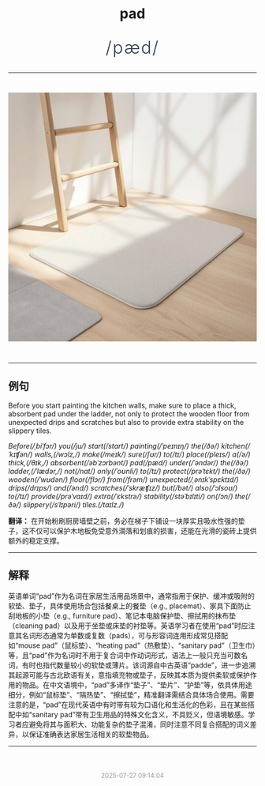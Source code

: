 <div align="center">

# pad

<div style="margin: 30px 0;">
<h1 style="font-size: 2.5em; font-weight: 300; letter-spacing: 2px; margin: 0; color: #2c3e50;">
/pæd/
</h1>
</div>

</div>

---

<div align="center" style="margin: 40px 0;">

![pad](images/pad.png)

</div>

---

## 例句

Before you start painting the kitchen walls, make sure to place a thick, absorbent pad under the ladder, not only to protect the wooden floor from unexpected drips and scratches but also to provide extra stability on the slippery tiles.

*Before(/ˌbiˈfɔr/) you(/ju/) start(/stɑrt/) painting(/ˈpeɪnɪŋ/) the(/ðə/) kitchen(/ˈkɪʧən/) walls,(/wɔlz,/) make(/meɪk/) sure(/ʃʊr/) to(/tɪ/) place(/pleɪs/) a(/ə/) thick,(/θɪk,/) absorbent(/əbˈzɔrbənt/) pad(/pæd/) under(/ˈəndər/) the(/ðə/) ladder,(/ˈlædər,/) not(/nɑt/) only(/ˈoʊnli/) to(/tɪ/) protect(/prəˈtɛkt/) the(/ðə/) wooden(/ˈwʊdən/) floor(/flɔr/) from(/frəm/) unexpected(/ˌənɪkˈspɛktɪd/) drips(/drɪps/) and(/ənd/) scratches(/ˈskræʧɪz/) but(/bət/) also(/ˈɔlsoʊ/) to(/tɪ/) provide(/prəˈvaɪd/) extra(/ˈɛkstrə/) stability(/stəˈbɪlɪti/) on(/ɔn/) the(/ðə/) slippery(/sˈlɪpəri/) tiles.(/taɪlz./)*

**翻译：** 在开始粉刷厨房墙壁之前，务必在梯子下铺设一块厚实且吸水性强的垫子，这不仅可以保护木地板免受意外滴落和划痕的损害，还能在光滑的瓷砖上提供额外的稳定支撑。

---

## 解释

英语单词“pad”作为名词在家居生活用品场景中，通常指用于保护、缓冲或吸附的软垫、垫子，具体使用场合包括餐桌上的餐垫（e.g., placemat）、家具下面防止刮地板的小垫（e.g., furniture pad）、笔记本电脑保护垫、擦拭用的抹布垫（cleaning pad）以及用于坐垫或床垫的衬垫等。英语学习者在使用“pad”时应注意其名词形态通常为单数或复数（pads），可与形容词连用形成常见搭配如“mouse pad”（鼠标垫）、“heating pad”（热敷垫）、“sanitary pad”（卫生巾）等，且“pad”作为名词时不用于复合词中作动词形式，语法上一般只充当可数名词，有时也指代数量较小的软垫或薄片。该词源自中古英语“padde”，进一步追溯其起源可能与古北欧语有关，意指填充物或垫子，反映其本质为提供柔软或保护作用的物品。在中文语境中，“pad”多译作“垫子”、“垫片”、“护垫”等，依具体用途细分，例如“鼠标垫”、“隔热垫”、“擦拭垫”，精准翻译需结合具体场合使用。需要注意的是，“pad”在现代英语中有时带有较为口语化和生活化的色彩，且在某些搭配中如“sanitary pad”带有卫生用品的特殊文化含义，不具贬义，但语境敏感。学习者应避免将其与面积大、功能复杂的垫子混淆，同时注意不同复合搭配的词义差异，以保证准确表达家居生活相关的软垫物品。


---

<div align="center" style="margin-top: 50px;">
<small style="color: #999; font-size: 0.9em;">2025-07-27 09:14:04</small>
</div>
